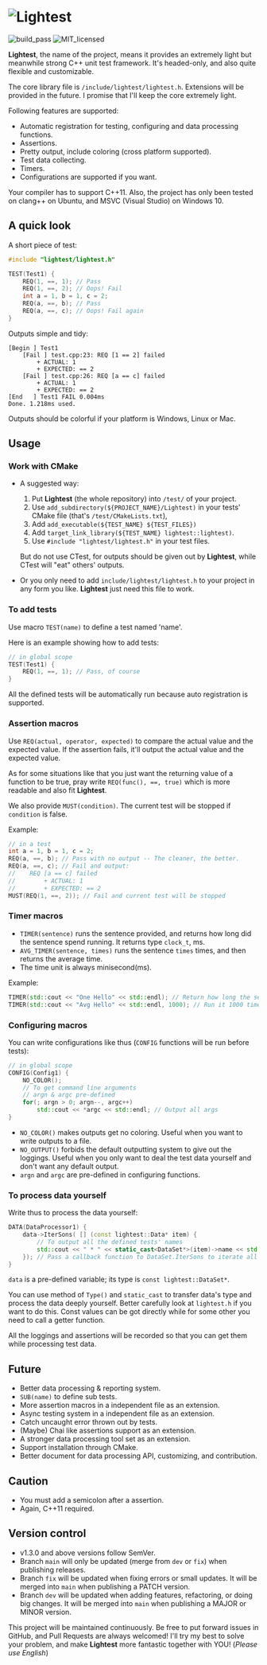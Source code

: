 # ![Lightest](https://s1.ax1x.com/2022/09/11/vO6YAs.png)

![build_pass](https://img.shields.io/badge/build-passing-green.svg)
![MIT_licensed](https://img.shields.io/badge/license-MIT-blue.svg)

**Lightest**, the name of the project, means it provides an extremely light but meanwhile strong C++ unit test framework.
It's headed-only, and also quite flexible and customizable.

The core library file is `/include/lightest/lightest.h`. Extensions will be provided in the future.
I promise that I'll keep the core extremely light.

Following features are supported:

* Automatic registration for testing, configuring and data processing functions.
* Assertions.
* Pretty output, include coloring (cross platform supported).
* Test data collecting.
* Timers.
* Configurations are supported if you want.

Your compiler has to support C++11. Also, the project has only been tested on clang++ on Ubuntu, and MSVC (Visual Studio) on Windows 10.

## A quick look

A short piece of test:

```C++
#include "lightest/lightest.h"

TEST(Test1) {
    REQ(1, ==, 1); // Pass
    REQ(1, ==, 2); // Oops! Fail
    int a = 1, b = 1, c = 2;
    REQ(a, ==, b); // Pass
    REQ(a, ==, c); // Oops! Fail again
}
```

Outputs simple and tidy:

```
[Begin ] Test1
    [Fail ] test.cpp:23: REQ [1 == 2] failed
        + ACTUAL: 1
        + EXPECTED: == 2
    [Fail ] test.cpp:26: REQ [a == c] failed
        + ACTUAL: 1
        + EXPECTED: == 2
[End   ] Test1 FAIL 0.004ms
Done. 1.218ms used.
```

Outputs should be colorful if your platform is Windows, Linux or Mac.

## Usage

### Work with CMake

* A suggested way:
    1. Put **Lightest** (the whole repository) into `/test/` of your project.
    2. Use `add_subdirectory(${PROJECT_NAME}/Lightest)` in your tests' CMake file  (that's `/test/CMakeLists.txt`),
    3. Add `add_executable(${TEST_NAME} ${TEST_FILES})`
    4. Add `target_link_library(${TEST_NAME} lightest::lightest)`.
    5. Use `#include "lightest/lightest.h"` in your test files.

    But do not use CTest, for outputs should be given out by **Lightest**, while CTest will "eat" others' outputs.

* Or you only need to add `include/lightest/lightest.h` to your project in any form you like. **Lightest** just need this file to work.

### To add tests

Use macro `TEST(name)` to define a test named 'name'.

Here is an example showing how to add tests:

```C++
// in global scope
TEST(Test1) {
    REQ(1, ==, 1); // Pass, of course
}
```

All the defined tests will be automatically run because auto registration is supported.

### Assertion macros

Use `REQ(actual, operator, expected)` to compare the actual value and the expected value. If the assertion fails, it'll output the actual value and the expected value. 

As for some situations like that you just want the returning value of a function to be true, pray write `REQ(func(), ==, true)` which is more readable and also fit **Lightest**.

We also provide `MUST(condition)`. The current test will be stopped if `condition` is false.

Example:

```C++
// in a test
int a = 1, b = 1, c = 2;
REQ(a, ==, b); // Pass with no output -- The cleaner, the better.
REQ(a, ==, c); // Fail and output:
//    REQ [a == c] failed
//        + ACTUAL: 1
//        + EXPECTED: == 2
MUST(REQ(1, ==, 2)); // Fail and current test will be stopped
```

### Timer macros

* `TIMER(sentence)` runs the sentence provided, and returns how long did the sentence spend running. It returns type `clock_t`, ms.
* `AVG_TIMER(sentence, times)` runs the sentence `times` times, and then returns the average time.
* The time unit is always minisecond(ms).

Example:

```C++
TIMER(std::cout << "One Hello" << std::endl); // Return how long the sentence spends running
TIMER(std::cout << "Avg Hello" << std::endl, 1000); // Run it 1000 times and return the average time
```

### Configuring macros

You can write configurations like thus (`CONFIG` functions will be run before tests):

```C++
// in global scope
CONFIG(Config1) {
    NO_COLOR();
    // To get command line arguments
    // argn & argc pre-defined
    for(; argn > 0; argn--, argc++)
        std::cout << *argc << std::endl; // Output all args
}
```

* `NO_COLOR()` makes outputs get no coloring. Useful when you want to write outputs to a file.
* `NO_OUTPUT()` forbids the default outputting system to give out the loggings. Useful when you only want to deal the test data yourself and don't want any default output.
* `argn` and `argc` are pre-defined in configuring functions.

### To process data yourself

Write thus to process the data yourself:

```C++
DATA(DataProcessor1) {
    data->IterSons( [] (const lightest::Data* item) {
        // To output all the defined tests' names
        std::cout << " * " << static_cast<DataSet*>(item)->name << std::endl;
    }); // Pass a callback function to DataSet.IterSons to iterate all the test data
}
```

`data` is a pre-defined variable; its type is `const lightest::DataSet*`.

You can use method of `Type()` and `static_cast` to transfer data's type and process the data deeply yourself. 
Better carefully look at `lightest.h` if you want to do this.
Const values can be got directly while for some other you need to call a getter function.

All the loggings and assertions will be recorded so that you can get them while processing test data.

## Future

* Better data processing & reporting system.
* `SUB(name)` to define sub tests.
* More assertion macros in a independent file as an extension.
* Async testing system in a independent file as an extension.
* Catch uncaught error thrown out by tests.
* (Maybe) Chai like assertions support as an extension.
* A stronger data processing tool set as an extension.
* Support installation through CMake.
* Better document for data processing API, customizing, and contribution.

## Caution

* You must add a semicolon after a assertion.
* Again, C++11 required.

## Version control

* v1.3.0 and above versions follow SemVer.
* Branch `main` will only be updated (merge from `dev` or `fix`) when publishing releases.
* Branch `fix` will be updated when fixing errors or small updates. It will be merged into `main` when publishing a PATCH version.
* Branch `dev` will be updated when adding features, refactoring, or doing big changes. It will be merged into `main` when publishing a MAJOR or MINOR version.

This project will be maintained continuously. Be free to put forward issues in GitHub, and Pull Requests are always welcomed!
I'll try my best to solve your problem, and make **Lightest** more fantastic together with YOU!
(*Please use English*)
